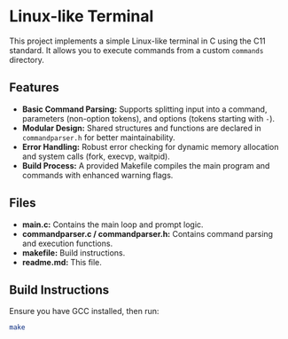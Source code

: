 # Linux-like Terminal

This project implements a simple Linux-like terminal in C using the C11 standard. It allows you to execute commands from a custom `commands` directory.

## Features

- **Basic Command Parsing:** Supports splitting input into a command, parameters (non-option tokens), and options (tokens starting with `-`).
- **Modular Design:** Shared structures and functions are declared in `commandparser.h` for better maintainability.
- **Error Handling:** Robust error checking for dynamic memory allocation and system calls (fork, execvp, waitpid).
- **Build Process:** A provided Makefile compiles the main program and commands with enhanced warning flags.

## Files

- **main.c:** Contains the main loop and prompt logic.
- **commandparser.c / commandparser.h:** Contains command parsing and execution functions.
- **makefile:** Build instructions.
- **readme.md:** This file.

## Build Instructions

Ensure you have GCC installed, then run:
```bash
make
